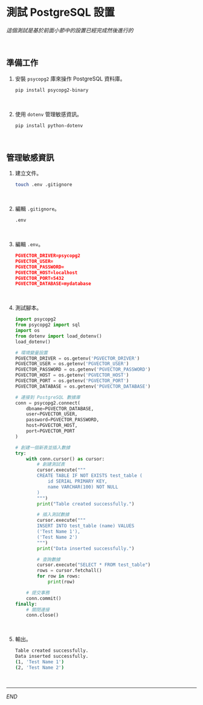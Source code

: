 # 測試 PostgreSQL 設置

_這個測試是基於前面小節中的設置已經完成然後進行的_

<br>

## 準備工作

1. 安裝 `psycopg2` 庫來操作 PostgreSQL 資料庫。

    ```bash
    pip install psycopg2-binary
    ```

<br>

2. 使用 `dotenv` 管理敏感資訊。

    ```bash
    pip install python-dotenv
    ```

<br>

## 管理敏感資訊

1. 建立文件。

    ```bash
    touch .env .gitignore
    ```

<br>

2. 編輯 `.gitignore`。

    ```bash
    .env
    ```

<br>

3. 編輯 `.env`。

    ```json
    PGVECTOR_DRIVER=psycopg2
    PGVECTOR_USER=
    PGVECTOR_PASSWORD=
    PGVECTOR_HOST=localhost
    PGVECTOR_PORT=5432
    PGVECTOR_DATABASE=mydatabase
    ```

<br>

4. 測試腳本。

    ```python
    import psycopg2
    from psycopg2 import sql
    import os
    from dotenv import load_dotenv()
    load_dotenv()

    # 環境變量設置
    PGVECTOR_DRIVER = os.getenv('PGVECTOR_DRIVER')
    PGVECTOR_USER = os.getenv('PGVECTOR_USER')
    PGVECTOR_PASSWORD = os.getenv('PGVECTOR_PASSWORD')
    PGVECTOR_HOST = os.getenv('PGVECTOR_HOST')
    PGVECTOR_PORT = os.getenv('PGVECTOR_PORT')
    PGVECTOR_DATABASE = os.getenv('PGVECTOR_DATABASE')

    # 連接到 PostgreSQL 數據庫
    conn = psycopg2.connect(
        dbname=PGVECTOR_DATABASE,
        user=PGVECTOR_USER,
        password=PGVECTOR_PASSWORD,
        host=PGVECTOR_HOST,
        port=PGVECTOR_PORT
    )

    # 創建一個新表並插入數據
    try:
        with conn.cursor() as cursor:
            # 創建測試表
            cursor.execute("""
            CREATE TABLE IF NOT EXISTS test_table (
                id SERIAL PRIMARY KEY,
                name VARCHAR(100) NOT NULL
            )
            """)
            print("Table created successfully.")

            # 插入測試數據
            cursor.execute("""
            INSERT INTO test_table (name) VALUES 
            ('Test Name 1'),
            ('Test Name 2')
            """)
            print("Data inserted successfully.")

            # 查詢數據
            cursor.execute("SELECT * FROM test_table")
            rows = cursor.fetchall()
            for row in rows:
                print(row)

        # 提交事務
        conn.commit()
    finally:
        # 關閉連接
        conn.close()
    ```

<br>

5. 輸出。

    ```bash
    Table created successfully.
    Data inserted successfully.
    (1, 'Test Name 1')
    (2, 'Test Name 2')
    ```

<br>

___

_END_